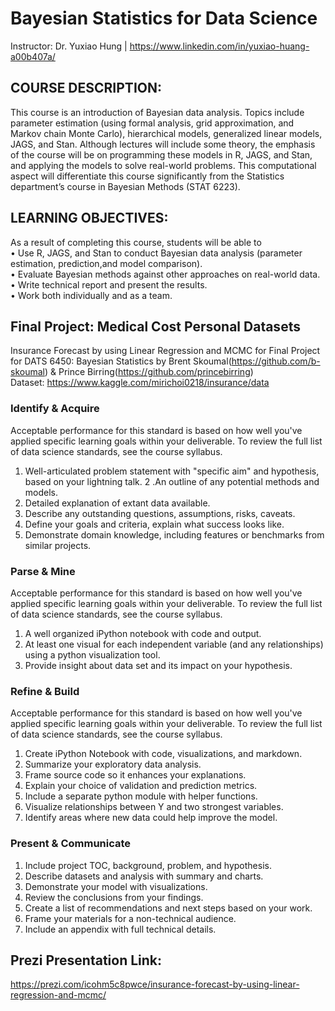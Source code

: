 # Bayesian Statistics for Data Science
Instructor: Dr. Yuxiao Hung | https://www.linkedin.com/in/yuxiao-huang-a00b407a/

## COURSE DESCRIPTION:
This course is an introduction of Bayesian data analysis. Topics include parameter estimation (using formal analysis, grid approximation, and Markov chain Monte Carlo), hierarchical models, generalized linear models, JAGS, and Stan. Although lectures will include some theory, the emphasis of the course will be on programming these models in R, JAGS, and Stan, and applying the models to solve real-world problems. This computational aspect will differentiate this course significantly from the Statistics department’s course in Bayesian Methods (STAT 6223).

## LEARNING OBJECTIVES:
As a result of completing this course, students will be able to<br/>
• Use R, JAGS, and Stan to conduct Bayesian data analysis (parameter estimation, prediction,and model comparison).<br/>
• Evaluate Bayesian methods against other approaches on real-world data.<br/>
• Write technical report and present the results.<br/>
• Work both individually and as a team.<br/>


## Final Project: Medical Cost Personal Datasets 
Insurance Forecast by using Linear Regression and MCMC for Final Project for DATS 6450: Bayesian Statistics by Brent Skoumal(https://github.com/b-skoumal) & Prince Birring(https://github.com/princebirring)<br/>
Dataset: https://www.kaggle.com/mirichoi0218/insurance/data

### Identify & Acquire
Acceptable performance for this standard is based on how well you've applied specific learning goals within your deliverable. To review the full list of data science standards, see the course syllabus.

1. Well-articulated problem statement with "specific aim" and hypothesis, based on your lightning talk.
2 .An outline of any potential methods and models.
3. Detailed explanation of extant data available.
4. Describe any outstanding questions, assumptions, risks, caveats.
5. Define your goals and criteria, explain what success looks like.
6. Demonstrate domain knowledge, including features or benchmarks from similar projects.

### Parse & Mine
Acceptable performance for this standard is based on how well you've applied specific learning goals within your deliverable. To review the full list of data science standards, see the course syllabus.

1. A well organized iPython notebook with code and output.
2. At least one visual for each independent variable (and any relationships) using a python visualization tool.
3. Provide insight about data set and its impact on your hypothesis.

### Refine & Build
Acceptable performance for this standard is based on how well you've applied specific learning goals within your deliverable. To review the full list of data science standards, see the course syllabus.

1. Create iPython Notebook with code, visualizations, and markdown.
2. Summarize your exploratory data analysis.
3. Frame source code so it enhances your explanations.
4. Explain your choice of validation and prediction metrics.
5. Include a separate python module with helper functions.
6. Visualize relationships between Y and two strongest variables.
7. Identify areas where new data could help improve the model.

### Present & Communicate
1. Include project TOC, background, problem, and hypothesis.
2. Describe datasets and analysis with summary and charts.
3. Demonstrate your model with visualizations.
4. Review the conclusions from your findings.
5. Create a list of recommendations and next steps based on your work.
6. Frame your materials for a non-technical audience.
7. Include an appendix with full technical details.

## Prezi Presentation Link:
https://prezi.com/icohm5c8pwce/insurance-forecast-by-using-linear-regression-and-mcmc/

